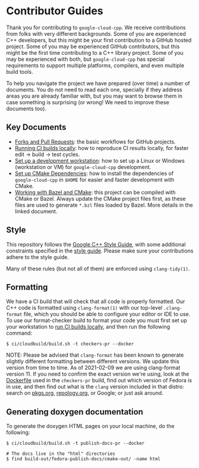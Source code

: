 # Contributor Guides

Thank you for contributing to `google-cloud-cpp`. We receive contributions from
folks with very different backgrounds. Some of you are experienced C++
developers, but this might be your first contribution to a GitHub hosted
project. Some of you may be experienced GitHub contributors, but this might be
the first time contributing to a C++ library project. Some of you may be
experienced with both, but `google-cloud-cpp` has special requirements to
support multiple platforms, compilers, and even multiple build tools.

To help you navigate the project we have prepared (over time) a number of
documents. You do not need to read each one, specially if they address areas you
are already familiar with, but you may want to browse them in case something is
surprising (or wrong! We need to improve these documents too).

## Key Documents

- [Forks and Pull Requests](/doc/contributor/howto-guide-forks-and-pull-requests.md):
  the basic workflows for GitHub projects.
- [Running CI builds locally](/doc/contributor/howto-guide-running-ci-builds-locally.md):
  how to reproduce CI results locally, for faster edit -> build -> test cycles.
- [Set up a development workstation](/doc/contributor/howto-guide-setup-development-workstation.md):
  how to set up a Linux or Windows (workstation or VM) for `google-cloud-cpp`
  development.
- [Set up CMake Dependencies](/doc/contributor/howto-guide-setup-cmake-environment.md):
  how to install the dependencies of `google-cloud-cpp` in `$HOME` for easier
  and faster development with CMake.
- [Working with Bazel and CMake](/doc/contributor/working-with-bazel-and-cmake.md):
  this project can be compiled with CMake or Bazel. Always update the CMake
  project files first, as these files are used to generate `*.bzl` files loaded
  by Bazel. More details in the linked document.

## Style

This repository follows the
[Google C++ Style Guide](https://google.github.io/styleguide/cppguide.html),
with some additional constraints specified in the
[style guide](/doc/cpp-style-guide.md). Please make sure your contributions
adhere to the style guide.

Many of these rules (but not all of them) are enforced using `clang-tidy(1)`.

## Formatting

We have a CI build that will check that all code is properly formatted. Our C++
code is formatted using `clang-format(1)` with our top-level `.clang-format`
file, which you should be able to configure your editor or IDE to use. To use
our format-checker build to format your code you must first set up your
workstation to
[run CI builds locally](/doc/contributor/howto-guide-running-ci-builds-locally.md),
and then run the following command:

```console
$ ci/cloudbuild/build.sh -t checkers-pr --docker
```

NOTE: Please be advised that `clang-format` has been known to generate slightly
different formatting between different versions. We update this version from
time to time. As of 2021-02-09 we are using clang-format version 11. If you need
to confirm the exact version we're using, look at the
[Dockerfile](/ci/cloudbuild/dockerfiles/checkers.Dockerfile) used in the
`checkers-pr` build, find out which version of Fedora is in use, and then find
out what is the `clang` version included in that distro: search on
[pkgs.org](https://pkgs.org), [repology.org](https://repology.org), or Google;
or just ask around.

## Generating doxygen documentation

To generate the doxygen HTML pages on your local machine, do the following:

```console
$ ci/cloudbuild/build.sh -t publish-docs-pr --docker

# The docs live in the "html" directories
$ find build-out/fedora-publish-docs/cmake-out/ -name html
```
